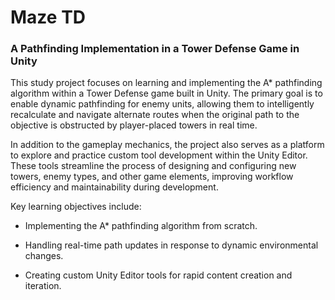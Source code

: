 # Maze TD

### **A Pathfinding Implementation in a Tower Defense Game in Unity**

This study project focuses on learning and implementing the A* pathfinding algorithm within a Tower Defense game built in Unity. The primary goal is to enable dynamic pathfinding for enemy units, allowing them to intelligently recalculate and navigate alternate routes when the original path to the objective is obstructed by player-placed towers in real time.

In addition to the gameplay mechanics, the project also serves as a platform to explore and practice custom tool development within the Unity Editor. These tools streamline the process of designing and configuring new towers, enemy types, and other game elements, improving workflow efficiency and maintainability during development.

Key learning objectives include:

 - Implementing the A* pathfinding algorithm from scratch.

 - Handling real-time path updates in response to dynamic environmental changes.

 - Creating custom Unity Editor tools for rapid content creation and iteration.
